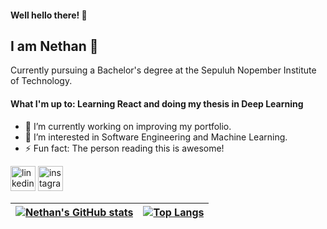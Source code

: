 #### Well hello there! 👋
## I am Nethan 👀

Currently pursuing a Bachelor's degree at the Sepuluh Nopember Institute of Technology.

#### What I'm up to: Learning React and doing my thesis in Deep Learning

- 🔭 I’m currently working on improving my portfolio.
- 🌱 I’m interested in Software Engineering and Machine Learning.
- ⚡ Fun fact: The person reading this is awesome!

[<img src='https://cdn.simpleicons.org/linkedin/white' alt='linkedin' height='40'>](https://www.linkedin.com/in/nethaneel-patricio-linggar/) [<img src='https://cdn.simpleicons.org/instagram/white' alt='instagram' height='40'>](https://www.instagram.com/nethanpat/)

| [![Nethan's GitHub stats](https://github-readme-stats.vercel.app/api?username=NethanLinggar&show_icons=true&theme=dark)](https://github.com/anuraghazra/github-readme-stats) | [![Top Langs](https://github-readme-stats.vercel.app/api/top-langs/?username=NethanLinggar&theme=dark&layout=compact)](https://github.com/anuraghazra/github-readme-stats) |
| ------------- | ------------- |

